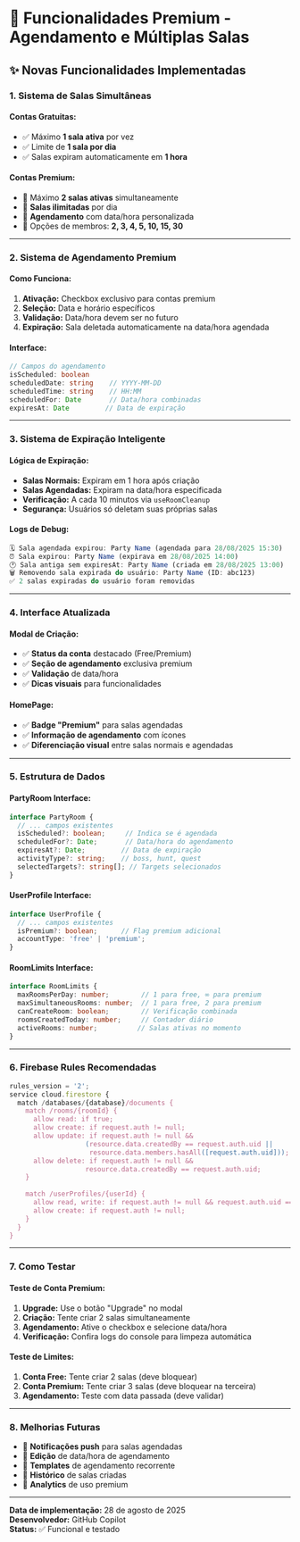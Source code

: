 # 🎯 Funcionalidades Premium - Agendamento e Múltiplas Salas

## ✨ **Novas Funcionalidades Implementadas**

### **1. Sistema de Salas Simultâneas**

#### **Contas Gratuitas:**
- ✅ Máximo **1 sala ativa** por vez
- ✅ Limite de **1 sala por dia**
- ✅ Salas expiram automaticamente em **1 hora**

#### **Contas Premium:**
- 🎉 Máximo **2 salas ativas** simultaneamente  
- 🎉 **Salas ilimitadas** por dia
- 🎉 **Agendamento** com data/hora personalizada
- 🎉 Opções de membros: **2, 3, 4, 5, 10, 15, 30**

---

### **2. Sistema de Agendamento Premium**

#### **Como Funciona:**
1. **Ativação:** Checkbox exclusivo para contas premium
2. **Seleção:** Data e horário específicos
3. **Validação:** Data/hora devem ser no futuro
4. **Expiração:** Sala deletada automaticamente na data/hora agendada

#### **Interface:**
```typescript
// Campos do agendamento
isScheduled: boolean
scheduledDate: string    // YYYY-MM-DD
scheduledTime: string    // HH:MM
scheduledFor: Date       // Data/hora combinadas
expiresAt: Date         // Data de expiração
```

---

### **3. Sistema de Expiração Inteligente**

#### **Lógica de Expiração:**
- **Salas Normais:** Expiram em 1 hora após criação
- **Salas Agendadas:** Expiram na data/hora especificada
- **Verificação:** A cada 10 minutos via `useRoomCleanup`
- **Segurança:** Usuários só deletam suas próprias salas

#### **Logs de Debug:**
```typescript
🗓️ Sala agendada expirou: Party Name (agendada para 28/08/2025 15:30)
⏰ Sala expirou: Party Name (expirava em 28/08/2025 14:00)  
🕐 Sala antiga sem expiresAt: Party Name (criada em 28/08/2025 13:00)
🗑️ Removendo sala expirada do usuário: Party Name (ID: abc123)
✅ 2 salas expiradas do usuário foram removidas
```

---

### **4. Interface Atualizada**

#### **Modal de Criação:**
- ✅ **Status da conta** destacado (Free/Premium)
- ✅ **Seção de agendamento** exclusiva premium
- ✅ **Validação** de data/hora
- ✅ **Dicas visuais** para funcionalidades

#### **HomePage:**
- ✅ **Badge "Premium"** para salas agendadas
- ✅ **Informação de agendamento** com ícones
- ✅ **Diferenciação visual** entre salas normais e agendadas

---

### **5. Estrutura de Dados**

#### **PartyRoom Interface:**
```typescript
interface PartyRoom {
  // ... campos existentes
  isScheduled?: boolean;     // Indica se é agendada
  scheduledFor?: Date;       // Data/hora do agendamento
  expiresAt?: Date;         // Data de expiração
  activityType?: string;    // boss, hunt, quest
  selectedTargets?: string[]; // Targets selecionados
}
```

#### **UserProfile Interface:**
```typescript
interface UserProfile {
  // ... campos existentes
  isPremium?: boolean;      // Flag premium adicional
  accountType: 'free' | 'premium';
}
```

#### **RoomLimits Interface:**
```typescript
interface RoomLimits {
  maxRoomsPerDay: number;        // 1 para free, ∞ para premium
  maxSimultaneousRooms: number;  // 1 para free, 2 para premium
  canCreateRoom: boolean;        // Verificação combinada
  roomsCreatedToday: number;     // Contador diário
  activeRooms: number;          // Salas ativas no momento
}
```

---

### **6. Firebase Rules Recomendadas**

```javascript
rules_version = '2';
service cloud.firestore {
  match /databases/{database}/documents {
    match /rooms/{roomId} {
      allow read: if true;
      allow create: if request.auth != null;
      allow update: if request.auth != null && 
                   (resource.data.createdBy == request.auth.uid ||
                    resource.data.members.hasAll([request.auth.uid]));
      allow delete: if request.auth != null && 
                   resource.data.createdBy == request.auth.uid;
    }
    
    match /userProfiles/{userId} {
      allow read, write: if request.auth != null && request.auth.uid == userId;
      allow create: if request.auth != null;
    }
  }
}
```

---

### **7. Como Testar**

#### **Teste de Conta Premium:**
1. **Upgrade:** Use o botão "Upgrade" no modal
2. **Criação:** Tente criar 2 salas simultaneamente
3. **Agendamento:** Ative o checkbox e selecione data/hora
4. **Verificação:** Confira logs do console para limpeza automática

#### **Teste de Limites:**
1. **Conta Free:** Tente criar 2 salas (deve bloquear)
2. **Conta Premium:** Tente criar 3 salas (deve bloquear na terceira)
3. **Agendamento:** Teste com data passada (deve validar)

---

### **8. Melhorias Futuras**

- 🔮 **Notificações push** para salas agendadas
- 🔮 **Edição** de data/hora de agendamento
- 🔮 **Templates** de agendamento recorrente
- 🔮 **Histórico** de salas criadas
- 🔮 **Analytics** de uso premium

---

**Data de implementação:** 28 de agosto de 2025  
**Desenvolvedor:** GitHub Copilot  
**Status:** ✅ Funcional e testado
